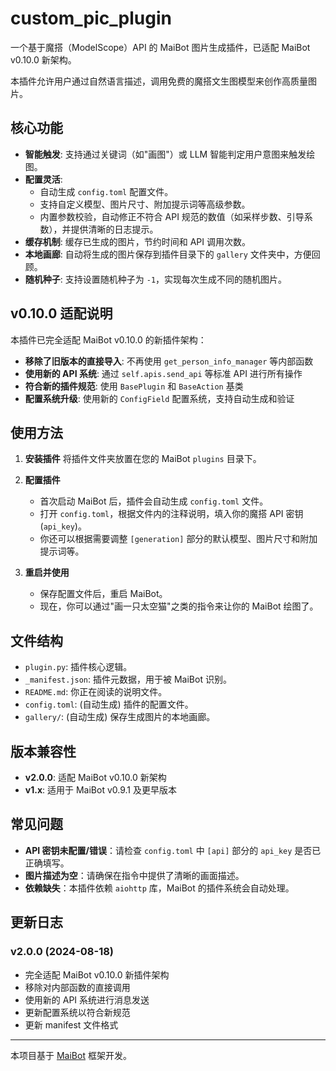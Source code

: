 # custom_pic_plugin

一个基于魔搭（ModelScope）API 的 MaiBot 图片生成插件，已适配 MaiBot v0.10.0 新架构。

本插件允许用户通过自然语言描述，调用免费的魔搭文生图模型来创作高质量图片。

## 核心功能

- **智能触发**: 支持通过关键词（如"画图"）或 LLM 智能判定用户意图来触发绘图。
- **配置灵活**:
    - 自动生成 `config.toml` 配置文件。
    - 支持自定义模型、图片尺寸、附加提示词等高级参数。
    - 内置参数校验，自动修正不符合 API 规范的数值（如采样步数、引导系数），并提供清晰的日志提示。
- **缓存机制**: 缓存已生成的图片，节约时间和 API 调用次数。
- **本地画廊**: 自动将生成的图片保存到插件目录下的 `gallery` 文件夹中，方便回顾。
- **随机种子**: 支持设置随机种子为 `-1`，实现每次生成不同的随机图片。

## v0.10.0 适配说明

本插件已完全适配 MaiBot v0.10.0 的新插件架构：

- **移除了旧版本的直接导入**: 不再使用 `get_person_info_manager` 等内部函数
- **使用新的 API 系统**: 通过 `self.apis.send_api` 等标准 API 进行所有操作
- **符合新的插件规范**: 使用 `BasePlugin` 和 `BaseAction` 基类
- **配置系统升级**: 使用新的 `ConfigField` 配置系统，支持自动生成和验证

## 使用方法

1.  **安装插件**
    将插件文件夹放置在您的 MaiBot `plugins` 目录下。

2.  **配置插件**
    - 首次启动 MaiBot 后，插件会自动生成 `config.toml` 文件。
    - 打开 `config.toml`，根据文件内的注释说明，填入你的魔搭 API 密钥 (`api_key`)。
    - 你还可以根据需要调整 `[generation]` 部分的默认模型、图片尺寸和附加提示词等。

3.  **重启并使用**
    - 保存配置文件后，重启 MaiBot。
    - 现在，你可以通过"画一只太空猫"之类的指令来让你的 MaiBot 绘图了。

## 文件结构

- `plugin.py`: 插件核心逻辑。
- `_manifest.json`: 插件元数据，用于被 MaiBot 识别。
- `README.md`: 你正在阅读的说明文件。
- `config.toml`: (自动生成) 插件的配置文件。
- `gallery/`: (自动生成) 保存生成图片的本地画廊。

## 版本兼容性

- **v2.0.0**: 适配 MaiBot v0.10.0 新架构
- **v1.x**: 适用于 MaiBot v0.9.1 及更早版本

## 常见问题

- **API 密钥未配置/错误**：请检查 `config.toml` 中 `[api]` 部分的 `api_key` 是否已正确填写。
- **图片描述为空**：请确保在指令中提供了清晰的画面描述。
- **依赖缺失**：本插件依赖 `aiohttp` 库，MaiBot 的插件系统会自动处理。

## 更新日志

### v2.0.0 (2024-08-18)
- 完全适配 MaiBot v0.10.0 新插件架构
- 移除对内部函数的直接调用
- 使用新的 API 系统进行消息发送
- 更新配置系统以符合新规范
- 更新 manifest 文件格式

---

本项目基于 [MaiBot](https://github.com/MaiM-with-u/maibot) 框架开发。